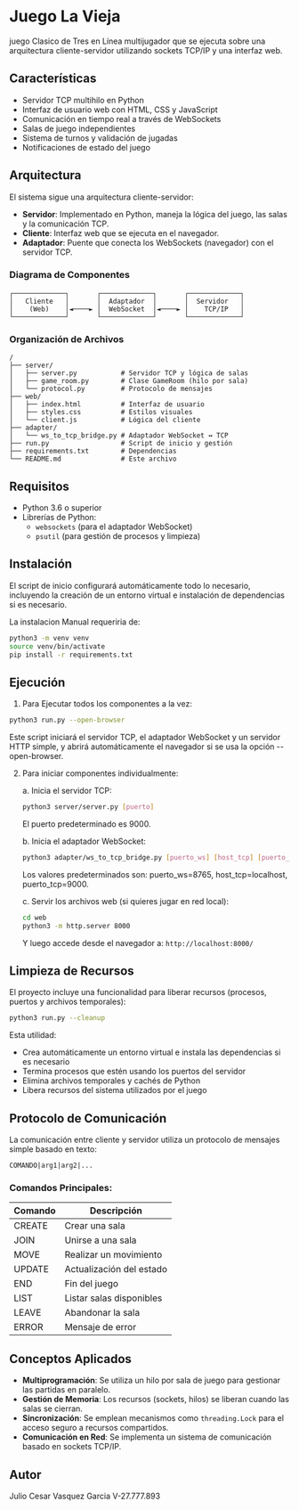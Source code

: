 # Juego La Vieja

juego Clasico de Tres en Línea multijugador que se ejecuta sobre una arquitectura cliente-servidor utilizando sockets TCP/IP y una interfaz web.
## Características

- Servidor TCP multihilo en Python
- Interfaz de usuario web con HTML, CSS y JavaScript
- Comunicación en tiempo real a través de WebSockets
- Salas de juego independientes
- Sistema de turnos y validación de jugadas
- Notificaciones de estado del juego

## Arquitectura

El sistema sigue una arquitectura cliente-servidor:

- **Servidor**: Implementado en Python, maneja la lógica del juego, las salas y la comunicación TCP.
- **Cliente**: Interfaz web que se ejecuta en el navegador.
- **Adaptador**: Puente que conecta los WebSockets (navegador) con el servidor TCP.

### Diagrama de Componentes

```
┌─────────────┐       ┌─────────────┐       ┌─────────────┐
│   Cliente   │       │  Adaptador  │       │  Servidor   │
│    (Web)    │◄────► │  WebSocket  │◄────► │    TCP/IP   │
└─────────────┘       └─────────────┘       └─────────────┘
```

### Organización de Archivos

```
/
├── server/
│   ├── server.py           # Servidor TCP y lógica de salas
│   ├── game_room.py        # Clase GameRoom (hilo por sala)
│   └── protocol.py         # Protocolo de mensajes
├── web/
│   ├── index.html          # Interfaz de usuario
│   ├── styles.css          # Estilos visuales
│   └── client.js           # Lógica del cliente
├── adapter/
│   └── ws_to_tcp_bridge.py # Adaptador WebSocket ↔ TCP
├── run.py                  # Script de inicio y gestión
├── requirements.txt        # Dependencias
└── README.md               # Este archivo
```

## Requisitos

- Python 3.6 o superior
- Librerías de Python:
  - `websockets` (para el adaptador WebSocket)
  - `psutil` (para gestión de procesos y limpieza)

## Instalación

El script de inicio configurará automáticamente todo lo necesario, incluyendo la creación de un entorno virtual e instalación de dependencias si es necesario.

La instalacion Manual requeriria de:
```bash
python3 -m venv venv
source venv/bin/activate  
pip install -r requirements.txt
```

## Ejecución

1. Para Ejecutar todos los componentes a la vez:
```bash
python3 run.py --open-browser
```
Este script iniciará el servidor TCP, el adaptador WebSocket y un servidor HTTP simple,
y abrirá automáticamente el navegador si se usa la opción --open-browser.

2. Para iniciar componentes individualmente:

   a. Inicia el servidor TCP:
   ```bash
   python3 server/server.py [puerto]
   ```
   El puerto predeterminado es 9000.

   b. Inicia el adaptador WebSocket:
   ```bash
   python3 adapter/ws_to_tcp_bridge.py [puerto_ws] [host_tcp] [puerto_tcp]
   ```
   Los valores predeterminados son: puerto_ws=8765, host_tcp=localhost, puerto_tcp=9000.

   c. Servir los archivos web (si quieres jugar en red local):
   ```bash
   cd web
   python3 -m http.server 8000
   ```
   Y luego accede desde el navegador a: `http://localhost:8000/`

## Limpieza de Recursos

El proyecto incluye una funcionalidad para liberar recursos (procesos, puertos y archivos temporales):

```bash
python3 run.py --cleanup
```

Esta utilidad:
- Crea automáticamente un entorno virtual e instala las dependencias si es necesario
- Termina procesos que estén usando los puertos del servidor
- Elimina archivos temporales y cachés de Python
- Libera recursos del sistema utilizados por el juego

## Protocolo de Comunicación

La comunicación entre cliente y servidor utiliza un protocolo de mensajes simple basado en texto:

```
COMANDO|arg1|arg2|...
```

### Comandos Principales:

| Comando | Descripción              |
|---------|--------------------------|
| CREATE  | Crear una sala           |
| JOIN    | Unirse a una sala        |
| MOVE    | Realizar un movimiento   |
| UPDATE  | Actualización del estado |
| END     | Fin del juego            |
| LIST    | Listar salas disponibles |
| LEAVE   | Abandonar la sala        |
| ERROR   | Mensaje de error         |

## Conceptos Aplicados

- **Multiprogramación**: Se utiliza un hilo por sala de juego para gestionar las partidas en paralelo.
- **Gestión de Memoria**: Los recursos (sockets, hilos) se liberan cuando las salas se cierran.
- **Sincronización**: Se emplean mecanismos como `threading.Lock` para el acceso seguro a recursos compartidos.
- **Comunicación en Red**: Se implementa un sistema de comunicación basado en sockets TCP/IP.

## Autor

Julio Cesar Vasquez Garcia V-27.777.893